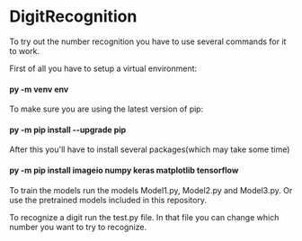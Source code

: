 # DigitRecognition

To try out the number recognition you have to use several commands for it to work.

First of all you have to setup a virtual environment:

#### py -m venv env

To make sure you are using the latest version of pip:

#### py -m pip install --upgrade pip

After this you'll have to install several packages(which may take some time)

#### py -m pip install imageio numpy keras matplotlib tensorflow 


To train the models run the models Model1.py, Model2.py and Model3.py. Or use the pretrained models included in this repository.

To recognize a digit run the test.py file. In that file you can change which number you want to try to recognize.
